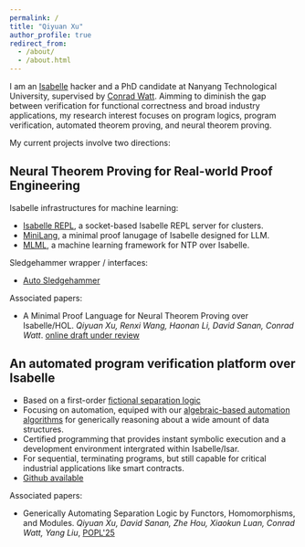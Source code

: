 ```yaml
---
permalink: /
title: "Qiyuan Xu"
author_profile: true
redirect_from: 
  - /about/
  - /about.html
---
```


I am an [Isabelle](https://isabelle.in.tum.de/) hacker and a PhD candidate at Nanyang Technological University, supervised by [Conrad Watt](https://conrad-watt.github.io/). 
Aimming to diminish the gap between verification for functional correctness and broad industry applications, my research interest focuses on program logics, program verification, automated theorem proving, and neural theorem proving.

My current projects involve two directions:

## Neural Theorem Proving for Real-world Proof Engineering

Isabelle infrastructures for machine learning:
- [Isabelle REPL](https://github.com/xqyww123/Isa-REPL), a socket-based Isabelle REPL server for clusters.
- [MiniLang](https://github.com/xqyww123/Isa-Mini), a minimal proof lanugage of Isabelle designed for LLM.
- [MLML](https://github.com/xqyww123/MLML), a machine learning framework for NTP over Isabelle.

Sledgehammer wrapper / interfaces:
- [Auto Sledgehammer](https://github.com/xqyww123/auto_sledgehammer)

Associated papers:

- A Minimal Proof Language for Neural Theorem Proving over Isabelle/HOL. *Qiyuan Xu, Renxi Wang, Haonan Li, David Sanan, Conrad Watt*. [online draft under review](/files/MiniLang.pdf)

## An automated program verification platform over Isabelle

- Based on a first-order [fictional separation logic](https://cs.au.dk/~birke/papers/sharing-conf.pdf)
- Focusing on automation, equiped with our [algebraic-based automation algorithms](https://dl.acm.org/doi/abs/10.1145/3704903) for generically reasoning about a wide amount of data structures.
- Certified programming that provides instant symbolic execution and a development environment  intergrated within Isabelle/Isar.
- For sequential, terminating programs, but still capable for critical industrial applications like smart contracts.
- [Github available](https://github.com/xqyww123/phi-system)

Associated papers:

- Generically Automating Separation Logic by Functors, Homomorphisms, and Modules. *Qiyuan Xu, David Sanan, Zhe Hou, Xiaokun Luan, Conrad Watt, Yang Liu*, [POPL'25](https://dl.acm.org/doi/abs/10.1145/3704903)


